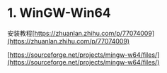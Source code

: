 # 1. WinGW-Win64































































































































安装教程[https://zhuanlan.zhihu.com/p/77074009](https://zhuanlan.zhihu.com/p/77074009)










[https://sourceforge.net/projects/mingw-w64/files/](https://sourceforge.net/projects/mingw-w64/files/)































